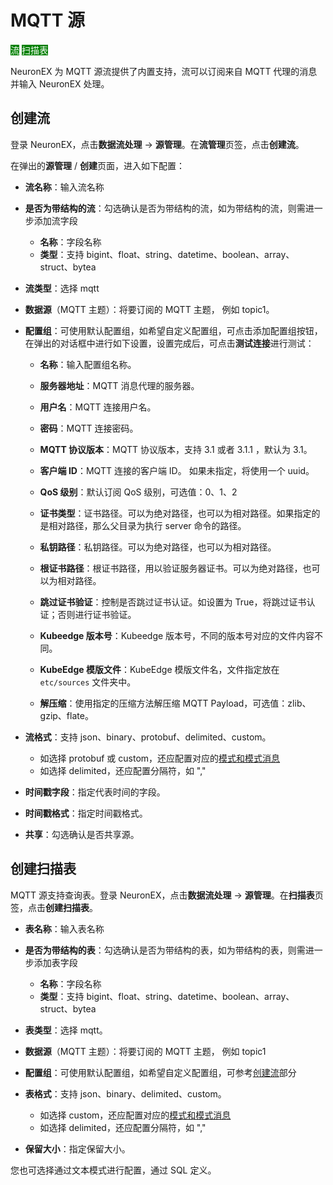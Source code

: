 # MQTT 源

<span style="background:green;color:white;">流</span>        <span style="background:green;color:white">扫描表</span>

<!--KubeEdge 模型文件-->

NeuronEX 为 MQTT 源流提供了内置支持，流可以订阅来自 MQTT 代理的消息并输入 NeuronEX  处理。

## 创建流

登录 NeuronEX，点击**数据流处理** -> **源管理**。在**流管理**页签，点击**创建流**。

在弹出的**源管理** / **创建**页面，进入如下配置：

- **流名称**：输入流名称
- **是否为带结构的流**：勾选确认是否为带结构的流，如为带结构的流，则需进一步添加流字段

  - **名称**：字段名称
  - **类型**：支持 bigint、float、string、datetime、boolean、array、struct、bytea
- **流类型**：选择 mqtt
- **数据源**（MQTT 主题）：将要订阅的 MQTT 主题， 例如 topic1。
- **配置组**：可使用默认配置组，如希望自定义配置组，可点击添加配置组按钮，在弹出的对话框中进行如下设置，设置完成后，可点击**测试连接**进行测试：

  - **名称**：输入配置组名称。
  - **服务器地址**：MQTT 消息代理的服务器。
  - **用户名**：MQTT 连接用户名。
  - **密码**：MQTT 连接密码。
  - **MQTT 协议版本**：MQTT 协议版本，支持 3.1 或者 3.1.1 ，默认为 3.1。 

  - **客户端 ID**：MQTT 连接的客户端 ID。 如果未指定，将使用一个 uuid。
  - **QoS 级别**：默认订阅 QoS 级别，可选值：0、1、2
  - **证书类型**：证书路径。可以为绝对路径，也可以为相对路径。如果指定的是相对路径，那么父目录为执行 server 命令的路径。
  - **私钥路径**：私钥路径。可以为绝对路径，也可以为相对路径。
  - **根证书路径**：根证书路径，用以验证服务器证书。可以为绝对路径，也可以为相对路径。
  - **跳过证书验证**：控制是否跳过证书认证。如设置为 True，将跳过证书认证；否则进行证书验证。
  - **Kubeedge 版本号**：Kubeedge 版本号，不同的版本号对应的文件内容不同。
  - **KubeEdge 模版文件**：KubeEdge 模版文件名，文件指定放在 `etc/sources` 文件夹中。
  - **解压缩**：使用指定的压缩方法解压缩 MQTT Payload，可选值：zlib、gzip、flate。
- **流格式**：支持 json、binary、protobuf、delimited、custom。
  - 如选择 protobuf 或 custom，还应配置对应的[模式和模式消息](./config.md#模式)
  - 如选择 delimited，还应配置分隔符，如 ","

- **时间戳字段**：指定代表时间的字段。
- **时间戳格式**：指定时间戳格式。
- **共享**：勾选确认是否共享源。

## 创建扫描表

MQTT 源支持查询表。登录 NeuronEX，点击**数据流处理** -> **源管理**。在**扫描表**页签，点击**创建扫描表**。

- **表名称**：输入表名称
- **是否为带结构的表**：勾选确认是否为带结构的表，如为带结构的表，则需进一步添加表字段
  - **名称**：字段名称
  - **类型**：支持 bigint、float、string、datetime、boolean、array、struct、bytea
- **表类型**：选择 mqtt。
- **数据源**（MQTT 主题）：将要订阅的 MQTT 主题， 例如 topic1
- **配置组**：可使用默认配置组，如希望自定义配置组，可参考[创建流](#创建流)部分
- **表格式**：支持 json、binary、delimited、custom。
  - 如选择 custom，还应配置对应的[模式和模式消息](./config.md#模式)
  - 如选择 delimited，还应配置分隔符，如 ","

- **保留大小**：指定保留大小。

您也可选择通过文本模式进行配置，通过 SQL 定义。